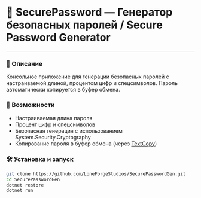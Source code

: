 # 🔐 SecurePassword — Генератор безопасных паролей / Secure Password Generator

---

### 📌 Описание

Консольное приложение для генерации безопасных паролей с настраиваемой длиной, процентом цифр и спецсимволов. Пароль автоматически копируется в буфер обмена.

### 🚀 Возможности

- Настраиваемая длина пароля
- Процент цифр и спецсимволов
- Безопасная генерация с использованием System.Security.Cryptography
- Копирование пароля в буфер обмена (через [TextCopy](https://www.nuget.org/packages/TextCopy))

### 🛠 Установка и запуск

```bash
git clone https://github.com/LoneForgeStudios/SecurePasswordGen.git
cd SecurePasswordGen
dotnet restore
dotnet run
